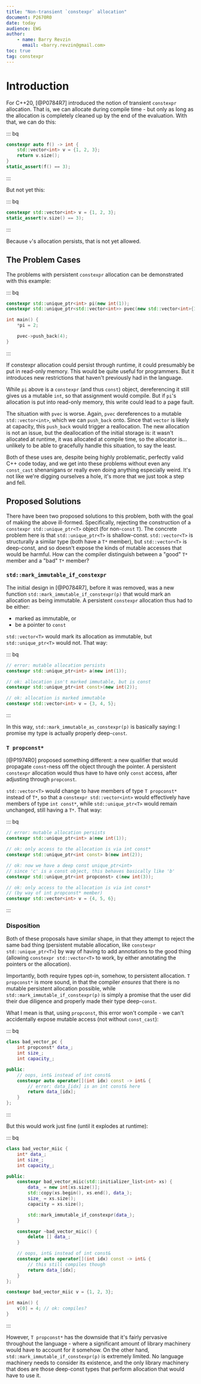 ```yaml
---
title: "Non-transient `constexpr` allocation"
document: P2670R0
date: today
audience: EWG
author:
    - name: Barry Revzin
      email: <barry.revzin@gmail.com>
toc: true
tag: constexpr
---
```


# Introduction

For C++20, [@P0784R7] introduced the notion of transient `constexpr` allocation. That is, we can allocate during compile time - but only as long as the allocation is completely cleaned up by the end of the evaluation. With that, we can do this:

::: bq
```cpp
constexpr auto f() -> int {
    std::vector<int> v = {1, 2, 3};
    return v.size();
}
static_assert(f() == 3);
```
:::

But not yet this:

::: bq
```cpp
constexpr std::vector<int> v = {1, 2, 3};
static_assert(v.size() == 3);
```
:::

Because `v`'s allocation persists, that is not yet allowed.

## The Problem Cases

The problems with persistent `constexpr` allocation can be demonstrated with this example:

::: bq
```cpp
constexpr std::unique_ptr<int> pi(new int(1));
constexpr std::unique_ptr<std::vector<int>> pvec(new std::vector<int>{1, 2, 3});

int main() {
    *pi = 2;

    pvec->push_back(4);
}
```
:::

If constexpr allocation could persist through runtime, it could presumably be put in read-only memory. This would be quite useful for programmers. But it introduces new restrictions that haven't previously had in the language.

While `pi` above is a `constexpr` (and thus `const`) object, dereferencing it still gives us a mutable `int`, so that assignment would compile. But if `pi`'s allocation is put into read-only memory, this write could lead to a page fault.

The situation with `pvec` is worse. Again, `pvec` dereferences to a mutable `std::vector<int>`, which we can `push_back` onto. Since that `vector` is likely at capacity, this `push_back` would trigger a reallocation. The new allocation is not an issue, but the deallocation of the initial storage is: it wasn't allocated at runtime, it was allocated at compile time, so the allocator is... unlikely to be able to gracefully handle this situation, to say the least.

Both of these uses are, despite being highly problematic, perfectly valid C++ code today, and we get into these problems without even any `const_cast` shenanigans or really even doing anything especially weird. It's not like we're digging ourselves a hole, it's more that we just took a step and fell.

## Proposed Solutions

There have been two proposed solutions to this problem, both with the goal of making the above ill-formed. Specifically, rejecting the construction of a `constexpr std::unique_ptr<T>` object (for non-`const` `T`). The concrete problem here is that `std::unique_ptr<T>` is shallow-const. `std::vector<T>` is structurally a similar type (both have a `T*` member), but `std::vector<T>` is deep-const, and so doesn't expose the kinds of mutable accesses that would be harmful. How can the compiler distinguish between a "good" `T*` member and a "bad" `T*` member?

### `std::mark_immutable_if_constexpr`

The initial design in [@P0784R7], before it was removed, was a new function `std::mark_immutable_if_constexpr(p)` that would mark an allocation as being immutable. A persistent `constexpr` allocation thus had to be either:

* marked as immutable, or
* be a pointer to `const`

`std::vector<T>` would mark its allocation as immutable, but `std::unique_ptr<T>` would not. That way:

::: bq
```cpp
// error: mutable allocation persists
constexpr std::unique_ptr<int> a(new int(1));

// ok: allocation isn't marked immutable, but is const
constexpr std::unique_ptr<int const>(new int(2));

// ok: allocation is marked immutable
constexpr std::vector<int> v = {3, 4, 5};
```
:::

In this way, `std::mark_immutable_as_constexpr(p)` is basically saying: I promise my type is actually properly deep-`const`.

### `T propconst*`

[@P1974R0] proposed something different: a new qualifier that would propagate `const`-ness off the object through the pointer. A persistent `constexpr` allocation would thus have to have only `const` access, after adjusting through `propconst`.

`std::vector<T>` would change to have members of type `T propconst*` instead of `T*`, so that a `constexpr std::vector<int>` would effectively have members of type `int const*`, while `std::unique_ptr<T>` would remain unchanged, still having a `T*`. That way:

::: bq
```cpp
// error: mutable allocation persists
constexpr std::unique_ptr<int> a(new int(1));

// ok: only access to the allocation is via int const*
constexpr std::unique_ptr<int const> b(new int(2));

// ok: now we have a deep const unique_ptr<int>
// since 'c' is a const object, this behaves basically like 'b'
constexpr std::unique_ptr<int propconst> c(new int(3));

// ok: only access to the allocation is via int const*
// (by way of int propconst* member)
constexpr std::vector<int> v = {4, 5, 6};
```
:::

### Disposition

Both of these proposals have similar shape, in that they attempt to reject the same bad thing (persistent mutable allocation, like `constexpr std::unique_ptr<T>`) by way of having to add annotations to the good thing (allowing `constexpr std::vector<T>` to work, by either annotating the pointers or the allocation).

Importantly, both require types opt-in, somehow, to persistent allocation. `T propconst*` is more sound, in that the compiler _ensures_ that there is no mutable persistent allocation possible, while `std::mark_immutable_if_constexpr(p)` is simply a promise that the user did their due diligence and properly made their type deep-`const`.

What I mean is that, using `propconst`, this error won't compile - we can't accidentally expose mutable access (not without `const_cast`):

::: bq
```cpp
class bad_vector_pc {
    int propconst* data_;
    int size_;
    int capacity_;

public:
    // oops, int& instead of int const&
    constexpr auto operator[](int idx) const -> int& {
        // error: data_[idx] is an int const& here
        return data_[idx];
    }
};
```
:::

But this would work just fine (until it explodes at runtime):

::: bq
```cpp
class bad_vector_miic {
    int* data_;
    int size_;
    int capacity_;

public:
    constexpr bad_vector_miic(std::initializer_list<int> xs) {
        data_ = new int[xs.size()];
        std::copy(xs.begin(), xs.end(), data_);
        size_ = xs.size();
        capacity = xs.size();

        std::mark_immutable_if_constexpr(data_);
    }

    constexpr ~bad_vector_miic() {
        delete [] data_;
    }

    // oops, int& instead of int const&
    constexpr auto operator[](int idx) const -> int& {
        // this still compiles though
        return data_[idx];
    }
};

constexpr bad_vector_miic v = {1, 2, 3};

int main() {
    v[0] = 4; // ok: compiles?
}
```
:::

However, `T propconst*` has the downside that it's fairly pervasive throughout the language - where a significant amount of library machinery would have to account for it somehow. On the other hand, `std::mark_immutable_if_constexpr(p)` is extremely limited. No language machinery needs to consider its existence, and the only library machinery that does are those deep-const types that perform allocation that would have to use it.
